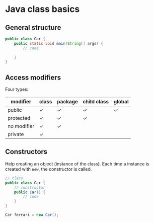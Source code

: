 # Java class basics

## General structure

```java
public class Car {
    public static void main(String[] args) {
        // code
      
    }
}
```

## Access modifiers

Four types:

| modifier    | class | package | child class | global |
|-------------|-------|---------|-------------|--------|
| public      | ✓     | ✓       | ✓           | ✓      |
| protected   | ✓     | ✓       | ✓           |        |
| no modifier | ✓     | ✓       |             |        |
| private     | ✓     |         |             |        |


## Constructors

Help creating an object (instance of the class). Each time a instance is created
with `new`, the constructor is called.

```java
// class
public class Car {
    // constructor
    public Car() {
        // code
    }
}

Car ferrari = new Car();
```
